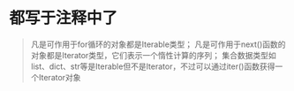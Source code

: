 # 都写于注释中了
> 凡是可作用于for循环的对象都是Iterable类型；
  凡是可作用于next()函数的对象都是Iterator类型，它们表示一个惰性计算的序列；
  集合数据类型如list、dict、str等是Iterable但不是Iterator，不过可以通过iter()函数获得一个Iterator对象
